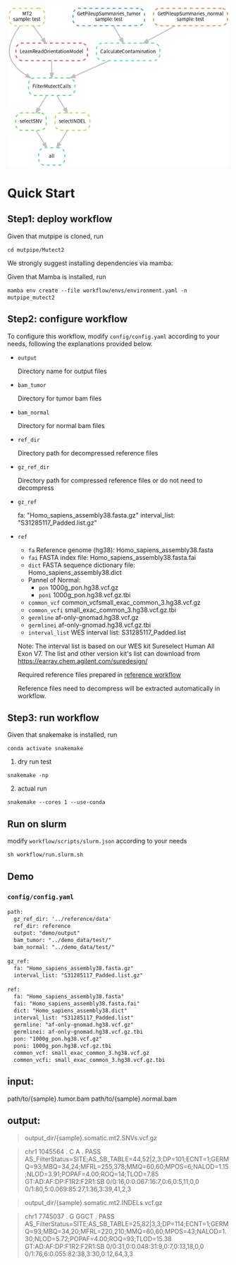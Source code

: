 ![Mutect2](https://github.com/douymLab/mutpipe/blob/main/Mutect2/Mutect2.png)

# Quick Start

## Step1: deploy workflow

Given that mutpipe is cloned, run

```{bash}
cd mutpipe/Mutect2
```

We strongly suggest installing dependencies via mamba:

Given that Mamba is installed, run

```{bash}
mamba env create --file workflow/envs/environment.yaml -n mutpipe_mutect2
```

## Step2: configure workflow

To configure this workflow, modify `config/config.yaml` according to your needs, following the explanations provided below.

-   `output`
    
    Directory name for output files
    
-   `bam_tumor`

     Directory for tumor bam files
     
-   `bam_normal`

    Directory for normal bam files

  -  `ref_dir`
  
     Directory path for decompressed reference files
  
  -  `gz_ref_dir`
  
     Directory path for compressed reference files or do not need to decompress

-   `gz_ref`

    fa: "Homo_sapiens_assembly38.fasta.gz"
    interval_list: "S31285117_Padded.list.gz"

-   `ref`

    + `fa` Reference genome (hg38): Homo_sapiens_assembly38.fasta
    + `fai` FASTA index file: Homo_sapiens_assembly38.fasta.fai
    + `dict` FASTA sequence dictionary file: Homo_sapiens_assembly38.dict
    - Pannel of Normal:
      + `pon` 1000g_pon.hg38.vcf.gz
      + `poni` 1000g_pon.hg38.vcf.gz.tbi
    + `common_vcf` common_vcfsmall_exac_common_3.hg38.vcf.gz
    + `common_vcfi` small_exac_common_3.hg38.vcf.gz.tbi
    + `germline` af-only-gnomad.hg38.vcf.gz
    + `germlinei` af-only-gnomad.hg38.vcf.gz.tbi
    + `interval_list` WES interval list: S31285117_Padded.list

    Note: The interval list is based on our WES kit Sureselect Human All Exon V7. The list and other version kit's list can download from https://earray.chem.agilent.com/suredesign/

    Required reference files prepared in [reference workflow](reference)

    Reference files need to decompress will be extracted automatically in workflow.

## Step3: run workflow

Given that snakemake is installed, run

```{bash}
conda activate snakemake
```

1.  dry run test

```{bash}
snakemake -np
```

2.  actual run

```{bash}
snakemake --cores 1 --use-conda
```

## Run on slurm

modify `workflow/scripts/slurm.json` according to your needs

```{bash}
sh workflow/run.slurm.sh
```

## Demo

### `config/config.yaml`

```{yaml}
path:
  gz_ref_dir: '../reference/data'
  ref_dir: reference
  output: "demo/output"
  bam_tumor: "../demo_data/test/"
  bam_normal: "../demo_data/test/"

gz_ref:
  fa: "Homo_sapiens_assembly38.fasta.gz"
  interval_list: "S31285117_Padded.list.gz"

ref:
  fa: "Homo_sapiens_assembly38.fasta"
  fai: "Homo_sapiens_assembly38.fasta.fai"
  dict: "Homo_sapiens_assembly38.dict"
  interval_list: "S31285117_Padded.list"
  germline: "af-only-gnomad.hg38.vcf.gz"
  germlinei: af-only-gnomad.hg38.vcf.gz.tbi
  pon: "1000g_pon.hg38.vcf.gz"
  poni: 1000g_pon.hg38.vcf.gz.tbi
  common_vcf: small_exac_common_3.hg38.vcf.gz
  common_vcfi: small_exac_common_3.hg38.vcf.gz.tbi
```

## input:

path/to/{sample}.tumor.bam
path/to/{sample}.normal.bam

## output:
> output_dir/{sample}.somatic.mt2.SNVs.vcf.gz

> chr1	1045564	.	C	A	.	PASS	AS_FilterStatus=SITE;AS_SB_TABLE=44,52|2,3;DP=101;ECNT=1;GERMQ=93;MBQ=34,24;MFRL=255,378;MMQ=60,60;MPOS=6;NALOD=1.15;NLOD=3.91;POPAF=4.00;ROQ=14;TLOD=7.85	GT:AD:AF:DP:F1R2:F2R1:SB	0/0:16,0:0.067:16:7,0:6,0:5,11,0,0	0/1:80,5:0.069:85:27,1:36,3:39,41,2,3

> output_dir/{sample}.somatic.mt2.INDELs.vcf.gz

> chr1	7745037	.	G	GGCT	.	PASS	AS_FilterStatus=SITE;AS_SB_TABLE=25,82|3,3;DP=114;ECNT=1;GERMQ=93;MBQ=34,20;MFRL=220,210;MMQ=60,60;MPOS=43;NALOD=1.30;NLOD=5.72;POPAF=4.00;ROQ=93;TLOD=15.38	GT:AD:AF:DP:F1R2:F2R1:SB	0/0:31,0:0.048:31:9,0:7,0:13,18,0,0	0/1:76,6:0.055:82:38,3:30,0:12,64,3,3




